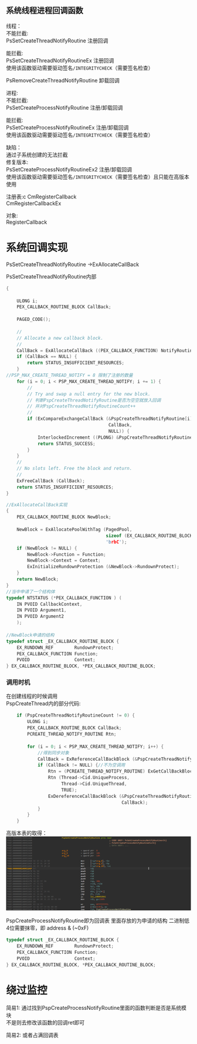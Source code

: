 
## 系统线程进程回调函数
线程：</br>
不能拦截:</br>
PsSetCreateThreadNotifyRoutine 注册回调</br>

能拦截:</br>
PsSetCreateThreadNotifyRoutineEx 注册回调</br>
使用该函数驱动需要驱动签名`/INTEGRITYCHECK`（需要签名检查）

PsRemoveCreateThreadNotifyRoutine 卸载回调






进程:</br>
不能拦截:</br>
PsSetCreateProcessNotifyRoutine 注册/卸载回调</br>

能拦截:</br>
PsSetCreateProcessNotifyRoutineEx 注册/卸载回调</br>
使用该函数驱动需要驱动签名`/INTEGRITYCHECK`（需要签名检查）

缺陷：</br>
通过子系统创建的无法拦截</br>
修复版本:</br>
PsSetCreateProcessNotifyRoutineEx2 注册/卸载回调</br>
使用该函数驱动需要驱动签名`/INTEGRITYCHECK`（需要签名检查）且只能在高版本使用

注册表:c
CmRegisterCallback</br>
CmRegisterCallbackEx</br>


对象:</br>
RegisterCallback

# 系统回调实现

PsSetCreateThreadNotifyRoutine
->ExAllocateCallBack

PsSetCreateThreadNotifyRoutine内部
```c++
{

    ULONG i;
    PEX_CALLBACK_ROUTINE_BLOCK CallBack;

    PAGED_CODE();

    //
    // Allocate a new callback block.
    // 
    CallBack = ExAllocateCallBack ((PEX_CALLBACK_FUNCTION) NotifyRoutine, NULL);
    if (CallBack == NULL) {
        return STATUS_INSUFFICIENT_RESOURCES;
    }
//PSP_MAX_CREATE_THREAD_NOTIFY = 8 限制了注册的数量
    for (i = 0; i < PSP_MAX_CREATE_THREAD_NOTIFY; i += 1) {
        //
        // Try and swap a null entry for the new block.
        // 判断PspCreateThreadNotifyRoutine是否为空空就放入回调
        // 并对PspCreateThreadNotifyRoutineCount++
        //
        if (ExCompareExchangeCallBack (&PspCreateThreadNotifyRoutine[i],
                                       CallBack,
                                       NULL)) {
            InterlockedIncrement ((PLONG) &PspCreateThreadNotifyRoutineCount);
            return STATUS_SUCCESS;
        }
    }
    //
    // No slots left. Free the block and return.
    //
    ExFreeCallBack (CallBack);
    return STATUS_INSUFFICIENT_RESOURCES;
}
```

```c++
//ExAllocateCallBack实现
{
    PEX_CALLBACK_ROUTINE_BLOCK NewBlock;

    NewBlock = ExAllocatePoolWithTag (PagedPool,
                                      sizeof (EX_CALLBACK_ROUTINE_BLOCK),
                                      'brbC');
    if (NewBlock != NULL) {
        NewBlock->Function = Function;
        NewBlock->Context = Context;
        ExInitializeRundownProtection (&NewBlock->RundownProtect);
    }
    return NewBlock;
}
//当中申请了一个结构体
typedef NTSTATUS (*PEX_CALLBACK_FUNCTION ) (
    IN PVOID CallbackContext,
    IN PVOID Argument1,
    IN PVOID Argument2
    );

//NewBlock申请的结构
typedef struct _EX_CALLBACK_ROUTINE_BLOCK {
    EX_RUNDOWN_REF        RundownProtect;
    PEX_CALLBACK_FUNCTION Function;
    PVOID                 Context;
} EX_CALLBACK_ROUTINE_BLOCK, *PEX_CALLBACK_ROUTINE_BLOCK; 
```
### 调用时机
在创建线程的时候调用</br>
PspCreateThread内的部分代码:</br>
```c++
    if (PspCreateThreadNotifyRoutineCount != 0) {
        ULONG i;
        PEX_CALLBACK_ROUTINE_BLOCK CallBack;
        PCREATE_THREAD_NOTIFY_ROUTINE Rtn;

        for (i = 0; i < PSP_MAX_CREATE_THREAD_NOTIFY; i++) {
            //得到同步对象
            CallBack = ExReferenceCallBackBlock (&PspCreateThreadNotifyRoutine[i]);
            if (CallBack != NULL) {//不为空调用
                Rtn = (PCREATE_THREAD_NOTIFY_ROUTINE) ExGetCallBackBlockRoutine (CallBack);
                Rtn (Thread->Cid.UniqueProcess,
                     Thread->Cid.UniqueThread,
                     TRUE);
                ExDereferenceCallBackBlock (&PspCreateThreadNotifyRoutine[i],
                                            CallBack);
            }
        }
    }
```
高版本表的取得：</br>
![alt text](ImageFile\PspSetCreateProcessNotifyRoutine.png)

PspCreateProcessNotifyRoutine即为回调表
里面存放的为申请的结构 二进制低4位需要抹零，即 address & (~0xF)
```c++
typedef struct _EX_CALLBACK_ROUTINE_BLOCK {
    EX_RUNDOWN_REF        RundownProtect;
    PEX_CALLBACK_FUNCTION Function;
    PVOID                 Context;
} EX_CALLBACK_ROUTINE_BLOCK, *PEX_CALLBACK_ROUTINE_BLOCK; 
```

# 绕过监控
简易1:
通过找到PspCreateProcessNotifyRoutine里面的函数判断是否是系统模块</br>
不是则去修改该函数的回调ret即可

简易2:
或者占满回调表

